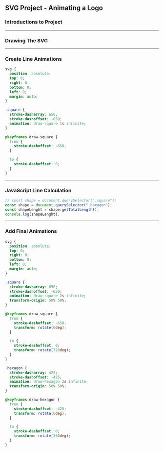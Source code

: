 ## SVG Project - Animating a Logo

### Introductions to Project

---

### Drawing The SVG

---

### Create Line Animations

```css
svg {
  position: absolute;
  top: 0;
  right: 0;
  bottom: 0;
  left: 0;
  margin: auto;
}

.square {
  stroke-dasharray: 650;
  stroke-dashoffset: -650;
  animation: draw-square 1s infinite;
}

@keyframes draw-square {
  from {
    stroke-dashoffset: -650;
  }

  to {
    stroke-dashoffset: 0;
  }
}
```

---

### JavaScript Line Calculation

```js
// const shape = document.querySelector(".square");
const shape = document.querySelector(".hexagon");
const shapeLenght = shape.getTotalLength();
console.log(shapeLenght);
```

---

### Add Final Animations

```css
svg {
  position: absolute;
  top: 0;
  right: 0;
  bottom: 0;
  left: 0;
  margin: auto;
}

.square {
  stroke-dasharray: 650;
  stroke-dashoffset: -650;
  animation: draw-square 2s infinite;
  transform-origin: 50% 50%;
}

@keyframes draw-square {
  from {
    stroke-dashoffset: -650;
    transform: rotate(0deg);
  }

  to {
    stroke-dashoffset: 0;
    transform: rotate(720deg);
  }
}

.hexagon {
  stroke-dasharray: 425;
  stroke-dashoffset: -425;
  animation: draw-hexagon 2s infinite;
  transform-origin: 50% 50%;
}

@keyframes draw-hexagon {
  from {
    stroke-dashoffset: -425;
    transform: rotate(0deg);
  }

  to {
    stroke-dashoffset: 0;
    transform: rotate(360deg);
  }
}
```
